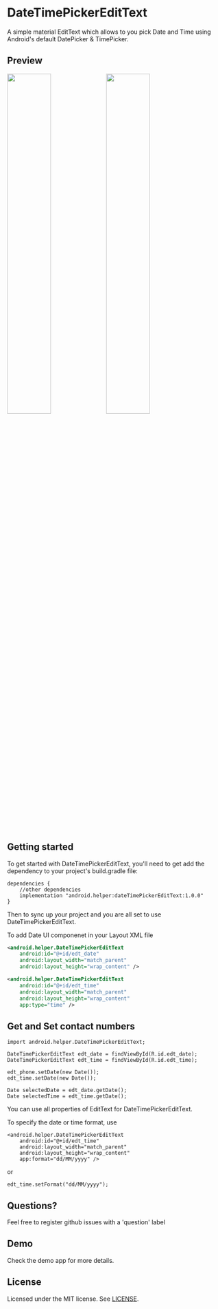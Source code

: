 DateTimePickerEditText
===========

A simple material EditText which allows to you pick Date and Time using Android's default DatePicker & TimePicker.

Preview
---------------
<p>
    <img src="https://i.imgur.com/IiJmpZ2.gif" width="45%" />
    <img src="https://i.imgur.com/LyWFZuW.gif" width="45%" />
</p>

Getting started
---------------

To get started with DateTimePickerEditText, you'll need to get
add the dependency to your project's build.gradle file:
```
dependencies {
    //other dependencies
    implementation "android.helper:dateTimePickerEditText:1.0.0"
}
```
Then to sync up your project and you are all set to use DateTimePickerEditText.

To add Date UI componenet in your Layout XML file
```xml
<android.helper.DateTimePickerEditText
    android:id="@+id/edt_date"
    android:layout_width="match_parent"
    android:layout_height="wrap_content" />

<android.helper.DateTimePickerEditText
    android:id="@+id/edt_time"
    android:layout_width="match_parent"
    android:layout_height="wrap_content"
    app:type="time" />
```

Get and Set contact numbers
--------

```
import android.helper.DateTimePickerEditText;

DateTimePickerEditText edt_date = findViewById(R.id.edt_date);
DateTimePickerEditText edt_time = findViewById(R.id.edt_time);

edt_phone.setDate(new Date());
edt_time.setDate(new Date());

Date selectedDate = edt_date.getDate();
Date selectedTime = edt_time.getDate();
```

You can use all properties of EditText for DateTimePickerEditText.

To specify the date or time format, use
```
<android.helper.DateTimePickerEditText
    android:id="@+id/edt_time"
    android:layout_width="match_parent"
    android:layout_height="wrap_content"
    app:format="dd/MM/yyyy" />
```

or

```
edt_time.setFormat("dd/MM/yyyy");
```

Questions?
--------
Feel free to register github issues with a 'question' label

Demo
--------
Check the demo app for more details.

License
--------
Licensed under the MIT license. See [LICENSE](LICENSE.md).